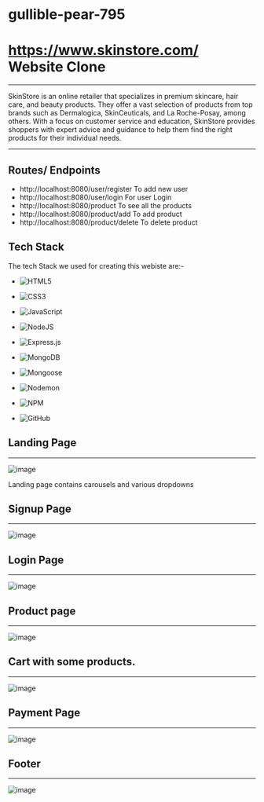 # gullible-pear-795

# https://www.skinstore.com/ Website Clone
---

SkinStore is an online retailer that specializes in premium skincare, hair care, and beauty products. They offer a vast selection of products from top brands such as Dermalogica, SkinCeuticals, and La Roche-Posay, among others. With a focus on customer service and education, SkinStore provides shoppers with expert advice and guidance to help them find the right products for their individual needs.


----
## Routes/ Endpoints 
+ http://localhost:8080/user/register  To add new user
+ http://localhost:8080/user/login  For user Login
+ http://localhost:8080/product To see all the products
+ http://localhost:8080/product/add To add product
+ http://localhost:8080/product/delete To delete product
## Tech Stack 

The tech Stack we used for creating this webiste are:-
+ ![HTML5](https://img.shields.io/badge/html5-%23E34F26.svg?style=for-the-badge&logo=html5&logoColor=white)
+ ![CSS3](https://img.shields.io/badge/css3-%231572B6.svg?style=for-the-badge&logo=css3&logoColor=white)
+ ![JavaScript](https://img.shields.io/badge/javascript-%23323330.svg?style=for-the-badge&logo=javascript&logoColor=%23F7DF1E)
+ ![NodeJS](https://img.shields.io/badge/node.js-6DA55F?style=for-the-badge&logo=node.js&logoColor=white)
+ ![Express.js](https://img.shields.io/badge/express.js-%23404d59.svg?style=for-the-badge&logo=express&logoColor=%2361DAFB)
+ ![MongoDB](https://img.shields.io/badge/MongoDB-%234ea94b.svg?style=for-the-badge&logo=mongodb&logoColor=white)
+ ![Mongoose](https://img.shields.io/badge/Mongoose-%23323330.svg?style=for-the-badge&logo=mongoose&logoColor=%23F7DF1E)

+ ![Nodemon](https://img.shields.io/badge/NODEMON-%23323330.svg?style=for-the-badge&logo=nodemon&logoColor=%BBDEAD)
+ ![NPM](https://img.shields.io/badge/NPM-%23CB3837.svg?style=for-the-badge&logo=npm&logoColor=white)
+ ![GitHub](https://img.shields.io/badge/github-%23121011.svg?style=for-the-badge&logo=github&logoColor=white)



## Landing Page
-----

![image](https://user-images.githubusercontent.com/51756111/229365554-1e2ef46d-56c1-4a3e-9cc3-60c7590c0a20.png)

Landing page contains carousels and various dropdowns

## Signup Page
-----

![image](https://user-images.githubusercontent.com/51756111/229365621-607075af-4a88-42a8-97f8-2c8baf3966f1.png)


## Login Page
-----

![image](https://user-images.githubusercontent.com/51756111/229365615-a2e8155f-695b-4f28-a7d6-0be196120ff5.png)

## Product page 
-----  

![image](https://user-images.githubusercontent.com/51756111/229365660-97e44fd9-c0cb-4f18-8816-fa74fbd47999.png)

## Cart with some products.
------

![image](https://user-images.githubusercontent.com/51756111/229365682-313cadfa-8bf9-4282-b075-a1bb5239b413.png)


## Payment Page 
------


![image](https://user-images.githubusercontent.com/51756111/229365708-78d7fea9-3543-404b-9639-3e608b5da775.png)


## Footer
------


![image](https://user-images.githubusercontent.com/51756111/229365731-a8da30de-ad75-4486-a144-ae95eaa1d4bb.png)
